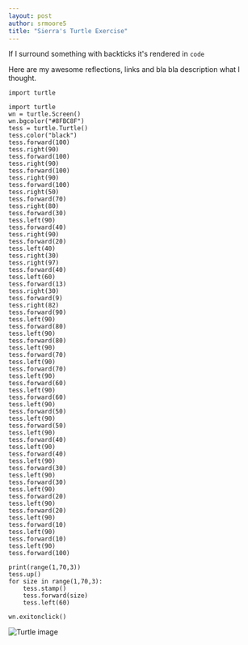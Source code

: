 ```yaml
---
layout: post
author: srmoore5
title: "Sierra's Turtle Exercise"
---
```


If I surround something with backticks it's rendered in `code`

Here are my awesome reflections, links and bla bla description what I thought.

```
import turtle

import turtle
wn = turtle.Screen()
wn.bgcolor("#8FBC8F")
tess = turtle.Turtle()
tess.color("black")
tess.forward(100) 
tess.right(90) 
tess.forward(100) 
tess.right(90) 
tess.forward(100) 
tess.right(90) 
tess.forward(100) 
tess.right(50) 
tess.forward(70)
tess.right(80)
tess.forward(30)
tess.left(90)
tess.forward(40)
tess.right(90)
tess.forward(20)
tess.left(40)
tess.right(30)
tess.right(97)
tess.forward(40)
tess.left(60)
tess.forward(13)
tess.right(30)
tess.forward(9)
tess.right(82)
tess.forward(90) 
tess.left(90)
tess.forward(80)
tess.left(90)
tess.forward(80)
tess.left(90)
tess.forward(70)
tess.left(90)
tess.forward(70)
tess.left(90)
tess.forward(60)
tess.left(90)
tess.forward(60)
tess.left(90)
tess.forward(50)
tess.left(90)
tess.forward(50)
tess.left(90)
tess.forward(40)
tess.left(90)
tess.forward(40)
tess.left(90)
tess.forward(30)
tess.left(90)
tess.forward(30)
tess.left(90)
tess.forward(20)
tess.left(90)
tess.forward(20)
tess.left(90)
tess.forward(10)
tess.left(90)
tess.forward(10)
tess.left(90)
tess.forward(100)

print(range(1,70,3))
tess.up()
for size in range(1,70,3):
    tess.stamp()
    tess.forward(size)
    tess.left(60)

wn.exitonclick()
```

![Turtle image](http://www.flickr.com/photos/sierramoore5/114755180.png)
